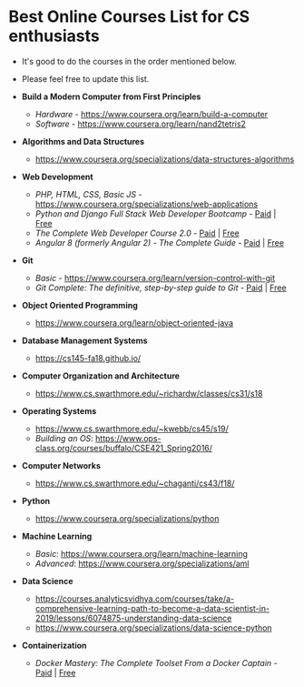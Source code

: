 # Best Online Courses List for CS enthusiasts
* It's good to do the courses in the order mentioned below.
* Please feel free to update this list. 
* **Build a Modern Computer from First Principles**
    * _Hardware_ - https://www.coursera.org/learn/build-a-computer 
    * _Software_ - https://www.coursera.org/learn/nand2tetris2 

* **Algorithms and Data Structures**
    * https://www.coursera.org/specializations/data-structures-algorithms

* **Web Development**
    * _PHP, HTML, CSS, Basic JS_ - https://www.coursera.org/specializations/web-applications
    * _Python and Django Full Stack Web Developer Bootcamp -_ [Paid](https://www.udemy.com/python-and-django-full-stack-web-developer-bootcamp/) | [Free](https://freecoursesite.com/python-and-django-full-stack-web-developer-bootcamp-1/)
    * _The Complete Web Developer Course 2.0 -_ [Paid](https://www.udemy.com/the-complete-web-developer-course-2/) | [Free](https://freecoursesite.com/the-complete-web-developer-course-2-0-1/)
    * _Angular 8 (formerly Angular 2) - The Complete Guide -_ [Paid](https://www.udemy.com/the-complete-guide-to-angular-2/) | [Free](https://freecoursesite.com/angular-4-the-complete-guide-1/)

* **Git**
    * _Basic_ - https://www.coursera.org/learn/version-control-with-git
    * _Git Complete: The definitive, step-by-step guide to Git -_ [Paid](https://www.udemy.com/course/git-complete/) | [Free](https://www.onlinefreecourse.net/git-complete-the-definitive-step-by-step-guide-to-git-udemy-free-download/)

* **Object Oriented Programming**
    * https://www.coursera.org/learn/object-oriented-java

* **Database Management Systems**
    * https://cs145-fa18.github.io/

* **Computer Organization and Architecture**
    * https://www.cs.swarthmore.edu/~richardw/classes/cs31/s18

* **Operating Systems**
    * https://www.cs.swarthmore.edu/~kwebb/cs45/s19/
    * _Building an OS_: https://www.ops-class.org/courses/buffalo/CSE421_Spring2016/

* **Computer Networks**
    * https://www.cs.swarthmore.edu/~chaganti/cs43/f18/

* **Python**
    * https://www.coursera.org/specializations/python

* **Machine Learning**
    * _Basic_: https://www.coursera.org/learn/machine-learning
    * _Advanced_: https://www.coursera.org/specializations/aml

* **Data Science** 
    * https://courses.analyticsvidhya.com/courses/take/a-comprehensive-learning-path-to-become-a-data-scientist-in-2019/lessons/6074875-understanding-data-science 
    * https://www.coursera.org/specializations/data-science-python 

* **Containerization**
    * _Docker Mastery: The Complete Toolset From a Docker Captain -_ [Paid](https://www.udemy.com/docker-mastery/) | [Free](https://freecoursesite.com/docker-mastery-the-complete-toolset-from-a-docker-captain-1/)


